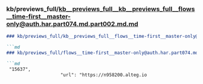### kb/previews_full/kb__previews_full__kb__previews_full__flows__time-first__master-only@auth.har.part074.md.part002.md.md

```md
### kb/previews_full/kb__previews_full__flows__time-first__master-only@auth.har.part074.md.part002.md

```md
### kb/previews_full/flows__time-first__master-only@auth.har.part074.md (part 002)

```md
 "15637",
                    "url": "https://n958200.alteg.io
```

```

```

```
